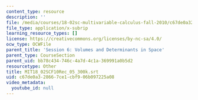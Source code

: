 ```yaml
---
content_type: resource
description: ''
file: /media/courses/18-02sc-multivariable-calculus-fall-2010/c67de0a328667ce1cbf906b097225a08_MIT18_02SCF10Rec_05_300k.srt
file_type: application/x-subrip
learning_resource_types: []
license: https://creativecommons.org/licenses/by-nc-sa/4.0/
ocw_type: OCWFile
parent_title: 'Session 6: Volumes and Determinants in Space'
parent_type: CourseSection
parent_uid: bb78c434-746c-4a7d-4c1a-369991a0b5d2
resourcetype: Other
title: MIT18_02SCF10Rec_05_300k.srt
uid: c67de0a3-2866-7ce1-cbf9-06b097225a08
video_metadata:
  youtube_id: null
---
```

